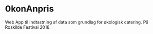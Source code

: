 # 0konAnpris
Web App til indtastning af data som grundlag for økologisk catering. På Roskilde Festival 2018.
